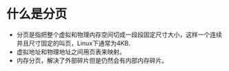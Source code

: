 # 什么是分页

* 分页是指把整个虚拟和物理内存空间切成一段段固定尺寸大小，这样一个连续并且尺寸固定的叫页，Linux下通常为4KB.
* 虚拟地址和物理地址之间用页表来映射。
* 内存分页，解决了外部碎片但是仍然会有内部内存碎片。
